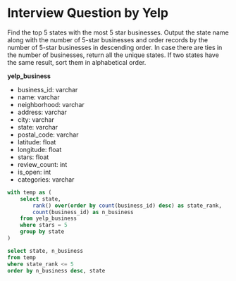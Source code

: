 # Interview Question by Yelp

Find the top 5 states with the most 5 star businesses. 
Output the state name along with the number of 5-star businesses and order records by the number of 5-star businesses in descending order. 
In case there are ties in the number of businesses, return all the unique states. 
If two states have the same result, sort them in alphabetical order.

**yelp_business**
- business_id: varchar
- name: varchar
- neighborhood: varchar 
- address: varchar
- city: varchar
- state: varchar
- postal_code: varchar 
- latitude: float
- longitude: float
- stars: float
- review_count: int
- is_open: int
- categories: varchar

```sql
with temp as (
    select state, 
        rank() over(order by count(business_id) desc) as state_rank, 
        count(business_id) as n_business
    from yelp_business
    where stars = 5
    group by state
)

select state, n_business
from temp
where state_rank <= 5
order by n_business desc, state 
```
